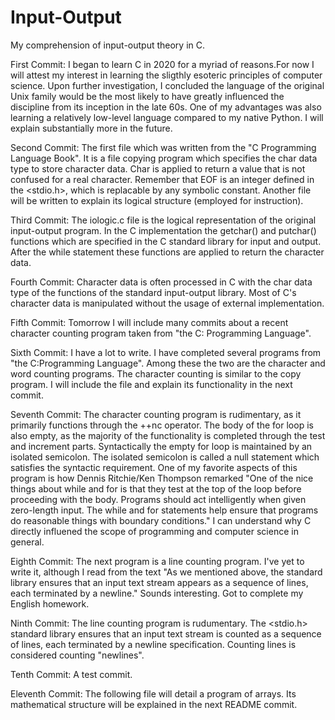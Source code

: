 # Input-Output
My comprehension of input-output theory in C.

First Commit:
I began to learn C in 2020 for a myriad of reasons.For now I will attest my interest in learning the sligthly esoteric principles of computer science. Upon further investigation, I concluded the language of the original Unix family would be the most likely to have greatly influenced the discipline from its inception in the late 60s. One of my advantages was also learning a relatively low-level language compared to my native Python. I will explain substantially more in the future.

Second Commit:
The first file which was written from the "C Programming Language Book". It is a file copying program which specifies the char data type to store character data. Char is applied to return a value that is not confused for a real character. Remember that EOF is an integer defined in the <stdio.h>, which is replacable by any symbolic constant. Another file will be written to explain its logical structure (employed for instruction).

Third Commit:
The iologic.c file is the logical representation of the original input-output program. In the C implementation the getchar() and putchar() functions which are specified in the C standard library for input and output. After the while statement these functions are applied to return the character data.

Fourth Commit:
Character data is often processed in C with the char data type of the functions of the standard input-output library. Most of C's character data is manipulated without the usage of external implementation.

Fifth Commit:
Tomorrow I will include many commits about a recent character counting program taken from "the C: Programming Language".

Sixth Commit:
I have a lot to write. I have completed several programs from "the C:Programming Language". Among these the two are the character and word counting programs. The character counting is similar to the copy program. I will include the file and explain its functionality in the next commit.

Seventh Commit:
The character counting program is rudimentary, as it primarily functions through the ++nc operator. The body of the for loop is also empty, as the majority of the functionality is completed through the test and increment parts. Syntactically the empty for loop is maintained by an isolated semicolon. The isolated semicolon is called a null statement which satisfies the syntactic requirement. One of my favorite aspects of this program is how Dennis Ritchie/Ken Thompson remarked "One of the nice things about while and for is that they test at the top of the loop before proceeding with the body. Programs should act intelligently when given zero-length input. The while and for statements help ensure that programs do reasonable things with boundary conditions." I can understand why C directly influened  the scope of programming and computer science in general. 


Eighth Commit:
The next program is a line counting program. I've yet to write it, although I read from the text "As we mentioned above, the standard library ensures that an input text stream appears as a sequence of lines, each terminated by a newline." Sounds interesting. Got to complete my English homework.

Ninth Commit:
The line counting program is rudumentary. The <stdio.h> standard library ensures that an input text stream is counted as a sequence of lines, each terminated by a newline specification. Counting lines is considered counting "newlines".

Tenth Commit:
A test commit.

Eleventh Commit:
The following file will detail a program of arrays. Its mathematical structure will be explained in the next README commit.
